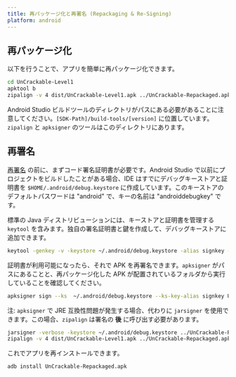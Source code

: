 ```yaml
---
title: 再パッケージ化と再署名 (Repackaging & Re-Signing)
platform: android
---
```


## 再パッケージ化

以下を行うことで、アプリを簡単に再パッケージ化できます。

```bash
cd UnCrackable-Level1
apktool b
zipalign -v 4 dist/UnCrackable-Level1.apk ../UnCrackable-Repackaged.apk
```

Android Studio ビルドツールのディレクトリがパスにある必要があることに注意してください。`[SDK-Path]/build-tools/[version]` に位置しています。`zipalign` と `apksigner` のツールはこのディレクトリにあります。

## 再署名

[再署名](https://developer.android.com/studio/publish/app-signing) の前に、まずコード署名証明書が必要です。Android Studio で以前にプロジェクトをビルドしたことがある場合、IDE はすでにデバッグキーストアと証明書を `$HOME/.android/debug.keystore` に作成しています。このキーストアのデフォルトパスワードは "android" で、キーの名前は "androiddebugkey" です。

標準の Java ディストリビューションには、キーストアと証明書を管理する `keytool` を含みます。独自の署名証明書と鍵を作成して、デバッグキーストアに追加できます。

```bash
keytool -genkey -v -keystore ~/.android/debug.keystore -alias signkey -keyalg RSA -keysize 2048 -validity 20000
```

証明書が利用可能になったら、それで APK を再署名できます。`apksigner` がパスにあることと、再パッケージ化した APK が配置されているフォルダから実行していることを確認してください。

```bash
apksigner sign --ks  ~/.android/debug.keystore --ks-key-alias signkey UnCrackable-Repackaged.apk
```

注: `apksigner` で JRE 互換性問題が発生する場合、代わりに `jarsigner` を使用できます。この場合、`zipalign` は署名の **後** に呼び出す必要があります。

```bash
jarsigner -verbose -keystore ~/.android/debug.keystore ../UnCrackable-Repackaged.apk signkey
zipalign -v 4 dist/UnCrackable-Level1.apk ../UnCrackable-Repackaged.apk
```

これでアプリを再インストールできます。

```bash
adb install UnCrackable-Repackaged.apk
```

